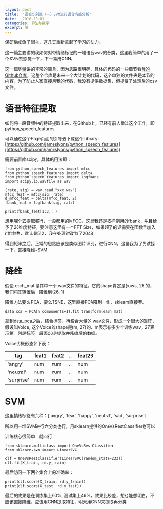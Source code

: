 ```yaml
---
layout: post
title:  "语音识别篇（一）SVM进行语音情感分析"
date:   2018-10-01
categories: 算法与数学
excerpt: 嗯
---
```

<script type="text/javascript" src="http://cdn.mathjax.org/mathjax/latest/MathJax.js?config=TeX-AMS-MML_HTMLorMML"></script>

<script type="text/x-mathjax-config">
    MathJax.Hub.Config({
        tex2jax: {inlineMath: [['$', '$']]},
        messageStyle: "none"
    });
</script>

保研后咸鱼了很久，这几天重新拿起了学习的动力。

这一篇主要讲的我如何对带情绪标记的一堆语音wav的分类，这里我简单的用了一个SVM去感觉一下，下一篇用CNN。

这一篇尽量讲的非常的简单，因为思路很明确，具体的代码的一些细节看[我的Github仓库](https://github.com/Ecohnoch/Voice-Image-Processing/tree/master/Test_DataSet)，这整个仓库是未来一个大计划的代码，这个单独的文件夹是本节的内容，为了防止人家直接用我的代码，我没有提供数据集，但提供了处理后的csv文件。

# 语音特征提取

如何将一段音频中的特征提取出来，在Github上，已经有前人做过这个工作，即python_speech_features

可以通过这个Page页面的引导去下载这个Library:[https://github.com/jameslyons/python_speech_features](https://github.com/jameslyons/python_speech_features)

需要前置库scipy，具体的用法即：

```
from python_speech_features import mfcc
from python_speech_features import delta
from python_speech_features import logfbank
import scipy.io.wavfile as wav

(rate, sig) = wav.read("xxx.wav")
mfcc_feat = mfcc(sig, rate)
d_mfcc_feat = delta(mfcc_feat, 2)
fbank_feat = logfbank(sig, rate)

print(fbank_feat[1:3,:])
```

想用哪个去提取都行，一般都用的MFCC，这里我还是按样例用的fbank，并且给予了26维度特征。要注意这里有一个FFT Size，如果超了的话需要在函数里加入nfft参数，默认是512，我在处理时改为了2048

得到矩阵之后，正常的思路应该是类似图片识别，进行CNN。这里我为了先试探一下，直接降维+SVM

# 降维

假设 each_mat 是其中一个.wav文件的特征，它的shape肯定是(rows, 26)的，我们将其转置后，降维到(26, 1)

降维方法要么PCA，要么TSNE，这里直接PCA降到一维，sklearn直接莽。

```
data_pca = PCA(n_components=1).fit_transform(each_mat)
```
拿到data_pca之后，结合标签，再结合大量的.wav文件，形成一个很大的矩阵，假设叫Voice, 这个Voice的shape是(m, 27)的，m表示有多少个训练wav，27表示第一列是标签，后面26是提取并降维后的数据。

Voice大概形态如下表：

tag | feat1 | feat2 | ... | feat26 |
----|------|-------|------|-------|
'angry' | num | num | ... | num |
'neutral' | num | num | ... | num |
'surprise' | num | num | ... | num |

# SVM

这里情绪标签有六种：['angry', 'fear', 'happy', 'neutral', 'sad', 'surprise']

所以用一堆SVM进行六分类也行，用sklearn提供的OneVsRestClassifier也可以

训练核心很简单，就四行：

```
from sklearn.multiclass import OneVsRestClassifier
from sklearn.svm import LinearSVC

clf = OneVsRestClassifier(LinearSVC(random_state=233))
clf.fit(X_train, rd.y_train)

```

最后访问一下两个集合上的准确率：

```
print(clf.score(X_train, rd.y_train))
print(clf.score(X_test, rd.y_test))
```

最后的效果是在训练集上60%, 测试集上46%，效果比较差，想也能想明白，不应该直接降维，应该用CNN提取特征，明天用CNN来提取再分类

